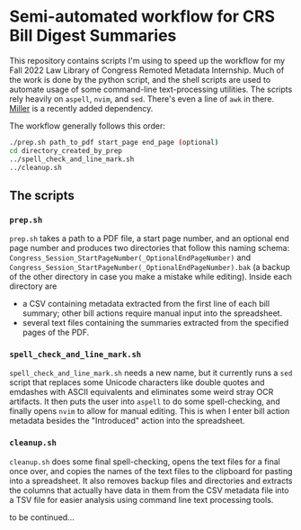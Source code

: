 # Semi-automated workflow for CRS Bill Digest Summaries

This repository contains scripts I'm using to speed up the workflow for my Fall 2022 Law Library of Congress Remoted Metadata Internship. Much of the work is done by the python script, and the shell scripts are used to automate usage of some command-line text-processing utilities. The scripts rely heavily on `aspell`, `nvim`, and `sed`. There's even a line of `awk` in there. [Miller](https://github.com/johnkerl/miller) is a recently added dependency.

The workflow generally follows this order:
```bash
./prep.sh path_to_pdf start_page end_page (optional)
cd directory_created_by_prep
../spell_check_and_line_mark.sh
../cleanup.sh
```

## The scripts

### `prep.sh`
`prep.sh` takes a path to a PDF file, a start page number, and an optional end page number and produces two directories that follow this naming schema: `Congress_Session_StartPageNumber(_OptionalEndPageNumber)` and `Congress_Session_StartPageNumber(_OptionalEndPageNumber).bak` (a backup of the other directory in case you make a mistake while editing). Inside each directory are
- a CSV containing metadata extracted from the first line of each bill summary; other bill actions require manual input into the spreadsheet.
- several text files containing the summaries extracted from the specified pages of the PDF.

### `spell_check_and_line_mark.sh`
`spell_check_and_line_mark.sh` needs a new name, but it currently runs a `sed` script that replaces some Unicode characters like double quotes and emdashes with ASCII equivalents and eliminates some weird stray OCR artifacts. It then puts the user into `aspell` to do some spell-checking, and finally opens `nvim` to allow for manual editing. This is when I enter bill action metadata besides the "Introduced" action into the spreadsheet.

### `cleanup.sh`
`cleanup.sh` does some final spell-checking, opens the text files for a final once over, and copies the names of the text files to the clipboard for pasting into a spreadsheet. It also removes backup files and directories and extracts the columns that actually have data in them from the CSV metadata file into a TSV file for easier analysis using command line text processing tools.

to be continued...
